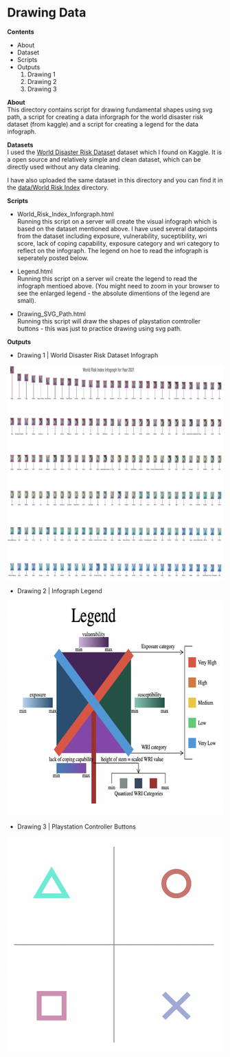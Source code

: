 # Drawing Data

**Contents**
- About
- Dataset
- Scripts
- Outputs
  1. Drawing 1
  2. Drawing 2
  3. Drawing 3
  
**About**</br>
This directory contains script for drawing fundamental shapes using svg path, a script for creating a data inforgraph for the world disaster risk dataset (from kaggle) and a script for creating a legend for the data infograph.

**Datasets**</br>
I used the [World Disaster Risk Dataset](https://www.kaggle.com/datasets/tr1gg3rtrash/global-disaster-risk-index-time-series-dataset) dataset which I found on Kaggle. It is a open source and relatively simple and clean dataset, which can be directly used without any data cleaning.

I have also uploaded the same dataset in this directory and you can find it in the [data/World Risk Index](https://github.com/gauravpatil123/Interactive-Visualizations/blob/main/Drawing%20Data/data/World%20Risk%20Index/world_risk_index.csv) directory.

**Scripts**</br>
- World_Risk_Index_Inforgraph.html</br>
Running this script on a server will create the visual infograph which is based on the dataset mentioned above. I have used several datapoints from the dataset including exposure, vulnerability, suceptibility, wri score, lack of coping capability, exposure category and wri category to reflect on the infograph. The legend on hoe to read the infograph is seperately posted below.

- Legend.html</br>
Running this script on a server wil create the legend to read the infograph mentioed above. (You might need to zoom in your browser to see the enlarged legend - the absolute dimentions of the legend are small).

- Drawing_SVG_Path.html</br>
Running this script will draw the shapes of playstation comtroller buttons - this was just to practice drawing using svg path.

**Outputs**</br>
- Drawing 1 | World Disaster Risk Dataset Infograph
<img src="data/Images/Drawing_SVG_Path.png" width=1000 height=500>

- Drawing 2 | Infograph Legend
<img src="data/Images/legend.png" width=675 height=500>

- Drawing 3 | Playstation Controller Buttons
<img src="data/Images/ps_shapes.png" width=500 height=500>
